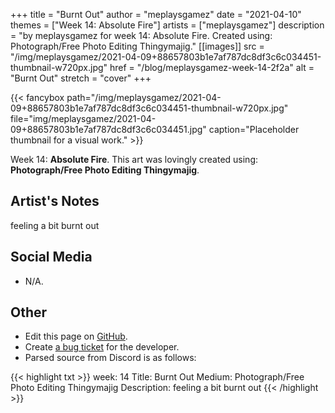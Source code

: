 +++
title =       "Burnt Out"
author =      "meplaysgamez"
date =        "2021-04-10"
themes =      ["Week 14: Absolute Fire"]
artists =     ["meplaysgamez"]
description = "by meplaysgamez for week 14: Absolute Fire. Created using: Photograph/Free Photo Editing Thingymajig."
[[images]]
              src = "/img/meplaysgamez/2021-04-09+88657803b1e7af787dc8df3c6c034451-thumbnail-w720px.jpg"
              href = "/blog/meplaysgamez-week-14-2f2a"
              alt = "Burnt Out"
              stretch = "cover"
+++


{{< fancybox path="/img/meplaysgamez/2021-04-09+88657803b1e7af787dc8df3c6c034451-thumbnail-w720px.jpg" file="img/meplaysgamez/2021-04-09+88657803b1e7af787dc8df3c6c034451.jpg" caption="Placeholder thumbnail for a visual work." >}}


Week 14: **Absolute Fire**. This art was lovingly created using: **Photograph/Free Photo Editing Thingymajig**.

## Artist's Notes

feeling a bit burnt out

## Social Media

- N/A.

## Other

- Edit this page on [GitHub](https://github.com/teaminkling/web-refresh/edit/main/content/blog/meplaysgamez-week-14-2f2a.md).
- Create [a bug ticket](https://github.com/teaminkling/web-refresh/issues/new?assignees=&labels=bug&template=problem-report.md&title=) for the developer.
- Parsed source from Discord is as follows:

{{< highlight txt >}}
week: 14
Title: Burnt Out
Medium: Photograph/Free Photo Editing Thingymajig
Description: feeling a bit burnt out
{{< /highlight >}}